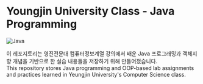 # Youngjin University Class - Java Programming
![Java](https://img.shields.io/badge/Java-8-red)

이 레포지토리는 영진전문대 컴퓨터정보계열 강의에서 배운 Java 프로그래밍과 객체지향 개념을 기반으로 한 실습 내용들을 저장하기 위해 만들어졌습니다. <br>
This repository stores Java programming and OOP-based lab assignments and practices learned in Yeungjin University's Computer Science class.
